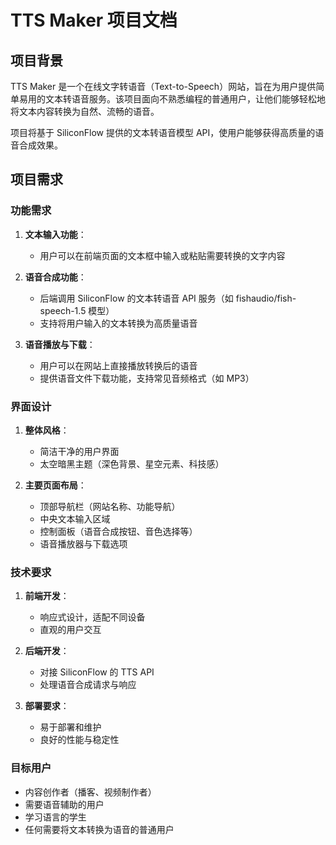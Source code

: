 # TTS Maker 项目文档

## 项目背景

TTS Maker 是一个在线文字转语音（Text-to-Speech）网站，旨在为用户提供简单易用的文本转语音服务。该项目面向不熟悉编程的普通用户，让他们能够轻松地将文本内容转换为自然、流畅的语音。

项目将基于 SiliconFlow 提供的文本转语音模型 API，使用户能够获得高质量的语音合成效果。

## 项目需求

### 功能需求

1. **文本输入功能**：
   - 用户可以在前端页面的文本框中输入或粘贴需要转换的文字内容

2. **语音合成功能**：
   - 后端调用 SiliconFlow 的文本转语音 API 服务（如 fishaudio/fish-speech-1.5 模型）
   - 支持将用户输入的文本转换为高质量语音

3. **语音播放与下载**：
   - 用户可以在网站上直接播放转换后的语音
   - 提供语音文件下载功能，支持常见音频格式（如 MP3）

### 界面设计

1. **整体风格**：
   - 简洁干净的用户界面
   - 太空暗黑主题（深色背景、星空元素、科技感）

2. **主要页面布局**：
   - 顶部导航栏（网站名称、功能导航）
   - 中央文本输入区域
   - 控制面板（语音合成按钮、音色选择等）
   - 语音播放器与下载选项

### 技术要求

1. **前端开发**：
   - 响应式设计，适配不同设备
   - 直观的用户交互

2. **后端开发**：
   - 对接 SiliconFlow 的 TTS API
   - 处理语音合成请求与响应

3. **部署要求**：
   - 易于部署和维护
   - 良好的性能与稳定性

### 目标用户

- 内容创作者（播客、视频制作者）
- 需要语音辅助的用户
- 学习语言的学生
- 任何需要将文本转换为语音的普通用户 